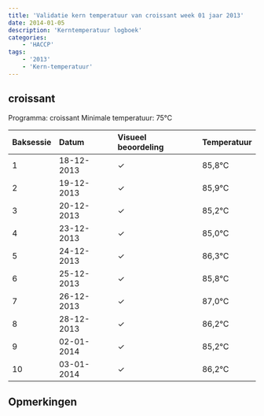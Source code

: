 ```yaml
---
title: 'Validatie kern temperatuur van croissant week 01 jaar 2013'
date: 2014-01-05
description: 'Kerntemperatuur logboek'
categories:
    - 'HACCP'
tags:
    - '2013'
    - 'Kern-temperatuur'
---
```


## croissant

Programma: croissant
Minimale temperatuur: 75°C

| Baksessie | Datum | Visueel beoordeling | Temperatuur |
|:---|:---|:---|:---|
| 1 | 18-12-2013 | &check; | 85,8°C |
| 2 | 19-12-2013 | &check; | 85,9°C |
| 3 | 20-12-2013 | &check; | 85,2°C |
| 4 | 23-12-2013 | &check; | 85,0°C |
| 5 | 24-12-2013 | &check; | 86,3°C |
| 6 | 25-12-2013 | &check; | 85,8°C |
| 7 | 26-12-2013 | &check; | 87,0°C |
| 8 | 28-12-2013 | &check; | 86,2°C |
| 9 | 02-01-2014 | &check; | 85,2°C |
| 10 | 03-01-2014 | &check; | 86,2°C |

## Opmerkingen


